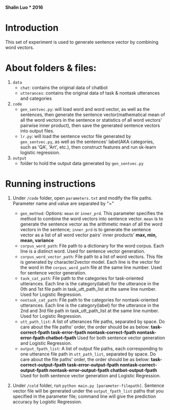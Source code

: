**Shalin Luo * 2016**

# Introduction
This set of experiment is used to generate sentence vector by combining word vectors.

# About folders & files:

1. `data`
	- `chat`: contains the original data of chatbot
	- `utterances`: contains the original data of task & nontask utterances and categories
2. `code`
	- `gen_sentvec.py`: will load word and word vector, as well as the sentences, then generate the sentence vector(mathematical mean of all the word vectors in the sentence or statistics of all word vectors' pairwise inner product), then save the generated sentence vectors into output files.
	- `lr.py`: will load the sentence vector file generated by `gen_sentvec.py`, as well as the sentences' label(AKA categories, such as 'QA', 'Art', etc.), then construct features and run sk-learn logistic regression.
3. `output`
	- folder to hold the output data generated by `gen_sentvec.py`

# Running instructions
1. Under `/code` folder, open `parameters.txt` and modify the file paths. Parameter name and value are separated by "="
    - `gen_method`: Options: `mean` or `inner_prd`. This parameter specifies the method to combine the word vectors into sentence vector. `mean` is to generate the sentence vector as the arithmetic mean of all the word vectors in the sentence; `inner_prd` is to generate the sentence vector as a list of all word vector pairs' inner products' **max, min, mean, variance**
    - `corpus_word_path`: File path to a dictionary for the word corpus. Each line is a distinct word. Used for sentence vector generation.
    - `corpus_word_vector_path`: File path to a list of word vectors. This file is generated by character2vector model. Each line is the vector for the word in the `corpus_word_path` file at the same line number. Used for sentence vector generation.
    - `task_cat_path`: File path to the categories for task-oriented utterances. Each line is the category(label) for the utterance in the 0th and 1st file path in task_utt_path_list at the same line number. Used for Logistic Regression.
    - `nontask_cat_path`: File path to the categories for nontask-oriented utterances. Each line is the category(label) for the utterance in the 2nd and 3rd file path in task_utt_path_list at the same line number. Used for Logistic Regression.
    - `utt_path_list`: A list of utterances file paths, separated by space. Do care about the file paths' order, the order should be as below: **task-correct-fpath task-error-fpath nontask-correct-fpath nontask-error-fpath chatbot-fpath** Used for both sentence vector generation and Logistic Regression.
    - `output_fpath_list`: A list of output file paths, each corresponding to one utterance file path in `utt_path_list`, separated by space. Do care about the file paths' order, the order should be as below: **task-correct-output-fpath task-error-output-fpath nontask-correct-output-fpath nontask-error-output-fpath chatbot-output-fpath** Used for both sentence vector generation and Logistic Regression.

2. Under `/cold` folder, run `python main.py [parameter-filepath]`. Sentence vector file will be generated under the `output_fpath_list` paths that you specified in the parameter file; command line will give the prediction accuracy by Logistic Regression.
